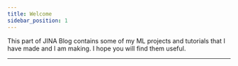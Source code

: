 ```yaml
---
title: Welcome
sidebar_position: 1
---
```


This part of JINA Blog contains some of my ML projects and tutorials that I have made and I am making. I hope you will find them useful.

---

